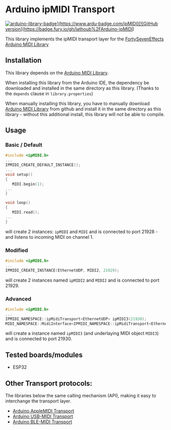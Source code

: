 # Arduino ipMIDI Transport 
[![arduino-library-badge](https://www.ardu-badge.com/badge/ipMIDI.svg?)](https://www.ardu-badge.com/ipMIDI)[![GitHub version](https://badge.fury.io/gh/lathoub%2FArduino-ipMIDI.svg)](https://badge.fury.io/gh/lathoub%2FArduino-ipMIDI)

This library implements the ipMIDI transport layer for the [FortySevenEffects Arduino MIDI Library](https://github.com/FortySevenEffects/arduino_midi_library) 

## Installation
This library depends on the [Arduino MIDI Library](https://github.com/FortySevenEffects/arduino_midi_library).

When installing this library from the Arduino IDE, the dependency be downloaded and installed in the same directory as this library. (Thanks to the `depends` clause in `library.properties`)

When manually installing this library, you have to manually download [Arduino MIDI Library](https://github.com/FortySevenEffects/arduino_midi_library) from github and install it in the same directory as this library - without this additional install, this library will not be able to compile. 

## Usage
### Basic / Default
```cpp
#include <ipMIDI.h>
...
IPMIDI_CREATE_DEFAULT_INSTANCE();
...
void setup()
{
   MIDI.begin(1);
...
}

void loop()
{
   MIDI.read();
...
}
```
will create 2 instances: `ipMIDI` and `MIDI` and is connected to port 21928 - and listens to incoming MIDI on channel 1.

### Modified 
```cpp
#include <ipMIDI.h>
...
IPMIDI_CREATE_INSTANCE(EthernetUDP, MIDI2, 21929);
```
will create 2 instances named `ipMIDI2` and `MIDI2` and is connected to port 21929.

### Advanced
```cpp
#include <ipMIDI.h>
...
IPMIDI_NAMESPACE::ipMidiTransport<EthernetUDP> ipMIDI3(21930);
MIDI_NAMESPACE::MidiInterface<IPMIDI_NAMESPACE::ipMidiTransport<EthernetUDP>> MIDI3((IPMIDI_NAMESPACE::ipMidiTransport<EthernetUDP> &)ipMIDI3);
```
will create a instance named `ipMIDI3` (and underlaying MIDI object `MIDI3`) and is connected to port 21930.

## Tested boards/modules
- ESP32

## Other Transport protocols:
The libraries below  the same calling mechanism (API), making it easy to interchange the transport layer.
- [Arduino AppleMIDI Transport](https://github.com/lathoub/Arduino-AppleMIDI-Library)
- [Arduino USB-MIDI  Transport](https://github.com/lathoub/USB-MIDI)
- [Arduino BLE-MIDI  Transport](https://github.com/lathoub/Arduino-BLE-MIDI)
